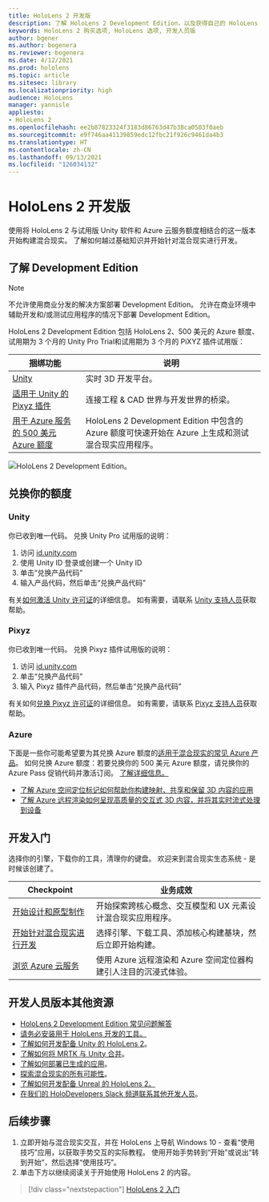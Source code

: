 ```yaml
---
title: HoloLens 2 开发版
description: 了解 HoloLens 2 Development Edition，以及获得自己的 HoloLens 2 Development Edition 后的后续操作。
keywords: HoloLens 2 购买选项, HoloLens 选项, 开发人员版
author: bgener
ms.author: bogenera
ms.reviewer: bogenera
ms.date: 4/12/2021
ms.prod: hololens
ms.topic: article
ms.sitesec: library
ms.localizationpriority: high
audience: HoloLens
manager: yannisle
appliesto:
- HoloLens 2
ms.openlocfilehash: ee2b87823324f3183d86763d47b38ca0503f0aeb
ms.sourcegitcommit: e9f746aa41139859edc12fbc21f926c9461da4b3
ms.translationtype: HT
ms.contentlocale: zh-CN
ms.lasthandoff: 09/13/2021
ms.locfileid: "126034132"
---
```

# <a name="hololens-2-development-edition"></a>HoloLens 2 开发版

使用将 HoloLens 2 与试用版 Unity 软件和 Azure 云服务额度相结合的这一版本开始构建混合现实。 了解如何越过基础知识并开始针对混合现实进行开发。

## <a name="learn-about-the-development-edition"></a>了解 Development Edition

> [!NOTE]
> 不允许使用商业分发的解决方案部署 Development Edition。 允许在商业环境中辅助开发和/或测试应用程序的情况下部署 Development Edition。  

HoloLens 2 Development Edition 包括 HoloLens 2、500 美元的 Azure 额度、试用期为 3 个月的 Unity Pro Trial和试用期为 3 个月的 PiXYZ 插件试用版：

| 捆绑功能 | 说明 |
|---|---|
|  [Unity](https://unity.com/) | 实时 3D 开发平台。   |
|  [适用于 Unity 的 Pixyz 插件](https://www.pixyz-software.com/plugin/) | 连接工程 &amp; CAD 世界与开发世界的桥梁。   |
| [用于 Azure 服务的 500 美元 Azure 额度](https://azure.microsoft.com/resources/) | HoloLens 2 Development Edition 中包含的 Azure 额度可快速开始在 Azure 上生成和测试混合现实应用程序。 |

![HoloLens 2 Development Edition。](./images/hololens-2-dev-ed.png)

## <a name="redeem-your-credits"></a>兑换你的额度

### <a name="unity"></a>Unity
你已收到唯一代码。 兑换 Unity Pro 试用版的说明：
1. 访问 [id.unity.com](http://id.unity.com/)
1. 使用 Unity ID 登录或创建一个 Unity ID
1. 单击“兑换产品代码”
1. 输入产品代码，然后单击“兑换产品代码”

有关[如何激活 Unity 许可证](https://support.unity3d.com/hc/articles/211438683-How-do-I-activate-my-license-)的详细信息。 如有需要，请联系 [Unity 支持人员](https://support.unity3d.com/hc)获取帮助。  

### <a name="pixyz"></a>Pixyz
你已收到唯一代码。 兑换 Pixyz 插件试用版的说明：
1. 访问 [id.unity.com](http://id.unity.com/)
1. 单击“兑换产品代码”
1. 输入 Pixyz 插件产品代码，然后单击“兑换产品代码”

有关如何[兑换 Pixyz 许可证](https://www.pixyz-software.com/documentations/html/2020.1/review/TrialLicense.html)的详细信息。 如有需要，请联系 [Pixyz 支持人员](https://www.pixyz-software.com/support/)获取帮助。

### <a name="azure"></a>Azure
下面是一些你可能希望要为其兑换 Azure 额度的[适用于混合现实的常见 Azure 产品](https://azure.microsoft.com/topic/mixed-reality/)。
如何兑换 Azure 额度：若要兑换你的 500 美元 Azure 额度，请兑换你的 Azure Pass 促销代码并激活订阅。 [了解详细信息。](hololens2-development-edition-faq.yml#how-can-i-redeem-my--500-azure-credit-)

- [了解 Azure 空间定位标记如何帮助你构建映射、共享和保留 3D 内容的应用](https://azure.microsoft.com/services/spatial-anchors/)
- [了解 Azure 远程渲染如何呈现高质量的交互式 3D 内容，并将其实时流式处理到设备](https://azure.microsoft.com/services/remote-rendering/)

## <a name="get-started-developing"></a>开发入门

选择你的引擎，下载你的工具，清理你的键盘。 欢迎来到混合现实生态系统 - 是时候该创建了。

|     Checkpoint                              |     业务成效                                                                                                                    |
|---------------------------------------------|---------------------------------------------------------------------------------------------------------------------------------|
|     [开始设计和原型制作](/windows/mixed-reality/design/design)         |     开始探索跨核心概念、交互模型和 UX 元素设计混合现实应用程序。     |
|     [开始针对混合现实进行开发](/windows/mixed-reality/develop/development?tabs=unity)    |     选择引擎、下载工具、添加核心构建基块，然后立即开始构建。                                  |
|     [浏览 Azure 云服务](/windows/mixed-reality/develop/mixed-reality-cloud-services)            |     使用 Azure 远程渲染和 Azure 空间定位器构建引人注目的沉浸式体验。                                 |

## <a name="developer-edition-additional-resources"></a>开发人员版本其他资源

- [HoloLens 2 Development Edition 常见问题解答](hololens2-development-edition-faq.yml)
- [请务必安装用于 HoloLens 开发的工具。](/windows/mixed-reality/develop/install-the-tools?tabs=unity)
- [了解如何开发配备 Unity 的 HoloLens 2](/windows/mixed-reality/develop/unity/unity-development-overview?tabs=mrtk%2Carr%2Chl2)。
- [了解如何将 MRTK 与 Unity 合并](/windows/mixed-reality/develop/unity/mrtk-getting-started)。
- [了解如何部署已生成的应用](app-deploy-overview.md)。
- [探索混合现实的所有可能性](/windows/mixed-reality/)。
- [了解如何开发配备 Unreal 的 HoloLens 2。](/windows/mixed-reality/develop/unreal/unreal-development-overview?tabs=mrtk%2Casa)
- [在我们的 HoloDevelopers Slack 频道联系其他开发人员](https://holodevelopersslack.azurewebsites.net/)。

## <a name="next-steps"></a>后续步骤

1. 立即开始与混合现实交互，并在 HoloLens 上导航 Windows 10 - 查看“使用技巧”应用，以获取手势交互的实际教程。 使用开始手势转到“开始”或说出“转到开始”，然后选择“使用技巧”。
1. 单击下方以继续阅读关于开始使用 HoloLens 2 的内容。

> [!div class="nextstepaction"]
> [HoloLens 2 入门](hololens2-basic-usage.md)
